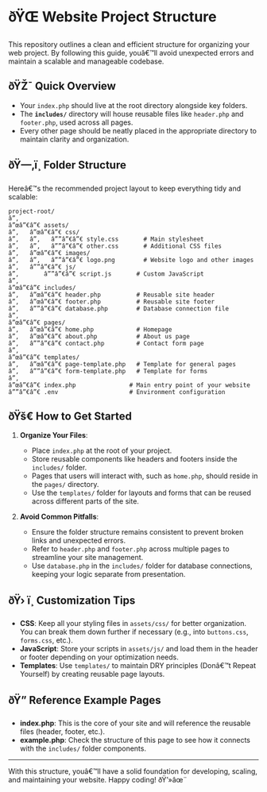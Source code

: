 # ðŸŒ **Website Project Structure**

This repository outlines a clean and efficient structure for organizing your web project. By following this guide, youâ€™ll avoid unexpected errors and maintain a scalable and manageable codebase.

## ðŸŽ¯ **Quick Overview**

- Your `index.php` should live at the root directory alongside key folders.
- The **`includes/`** directory will house reusable files like `header.php` and `footer.php`, used across all pages.
- Every other page should be neatly placed in the appropriate directory to maintain clarity and organization.

## ðŸ—‚ï¸ **Folder Structure**

Hereâ€™s the recommended project layout to keep everything tidy and scalable:

```
project-root/
â”‚
â”œâ”€â”€ assets/
â”‚   â”œâ”€â”€ css/
â”‚   â”‚   â””â”€â”€ style.css       # Main stylesheet
â”‚   â”‚   â””â”€â”€ other.css       # Additional CSS files
â”‚   â”œâ”€â”€ images/
â”‚   â”‚   â””â”€â”€ logo.png        # Website logo and other images
â”‚   â””â”€â”€ js/
â”‚       â””â”€â”€ script.js       # Custom JavaScript
â”‚
â”œâ”€â”€ includes/
â”‚   â”œâ”€â”€ header.php          # Reusable site header
â”‚   â”œâ”€â”€ footer.php          # Reusable site footer
â”‚   â””â”€â”€ database.php        # Database connection file
â”‚
â”œâ”€â”€ pages/
â”‚   â”œâ”€â”€ home.php            # Homepage
â”‚   â”œâ”€â”€ about.php           # About us page
â”‚   â””â”€â”€ contact.php         # Contact form page
â”‚
â”œâ”€â”€ templates/
â”‚   â”œâ”€â”€ page-template.php   # Template for general pages
â”‚   â””â”€â”€ form-template.php   # Template for forms
â”‚
â”œâ”€â”€ index.php               # Main entry point of your website
â””â”€â”€ .env                    # Environment configuration
```

## ðŸš€ **How to Get Started**

1. **Organize Your Files**:
   - Place `index.php` at the root of your project.
   - Store reusable components like headers and footers inside the `includes/` folder.
   - Pages that users will interact with, such as `home.php`, should reside in the `pages/` directory.
   - Use the `templates/` folder for layouts and forms that can be reused across different parts of the site.

2. **Avoid Common Pitfalls**:
   - Ensure the folder structure remains consistent to prevent broken links and unexpected errors.
   - Refer to `header.php` and `footer.php` across multiple pages to streamline your site management.
   - Use `database.php` in the `includes/` folder for database connections, keeping your logic separate from presentation.

## ðŸ› ï¸ **Customization Tips**

- **CSS**: Keep all your styling files in `assets/css/` for better organization. You can break them down further if necessary (e.g., into `buttons.css`, `forms.css`, etc.).
- **JavaScript**: Store your scripts in `assets/js/` and load them in the header or footer depending on your optimization needs.
- **Templates**: Use `templates/` to maintain DRY principles (Donâ€™t Repeat Yourself) by creating reusable page layouts.

## ðŸ” **Reference Example Pages**

- **index.php**: This is the core of your site and will reference the reusable files (header, footer, etc.).
- **example.php**: Check the structure of this page to see how it connects with the `includes/` folder components.

---

With this structure, youâ€™ll have a solid foundation for developing, scaling, and maintaining your website. Happy coding! ðŸ’»âœ¨
